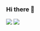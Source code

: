### Hi there 👋


![](https://komarev.com/ghpvc/?username=emrecanarik&color=ae1e2c&style=for-the-badge&label=VISITS)
![](https://hit.yhype.me/github/profile?user_id=51844843)

<!--
**emrecanarik/emrecanarik** is a ✨ _special_ ✨ repository because its `README.md` (this file) appears on your GitHub profile.

Here are some ideas to get you started:

- 🔭 I’m currently working on ...
- 🌱 I’m currently learning ...
- 👯 I’m looking to collaborate on ...
- 🤔 I’m looking for help with ...
- 💬 Ask me about ...
- 📫 How to reach me: ...
- 😄 Pronouns: ...
- ⚡ Fun fact: ...
-->
